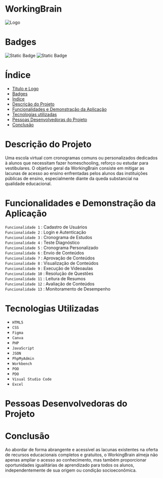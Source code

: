 # WorkingBrain

![Logo](https://github.com/user-attachments/assets/2ac62d23-0484-4f99-bc62-f825702a780b)

# Badges
<img alt="Static Badge" src="https://img.shields.io/badge/Status-Desenvolvimento-%23%09008000"> <img alt="Static Badge" src="https://img.shields.io/badge/Vers%C3%A3o-01-%230000FF">

# Índice

* [Título e Logo](#Titulo-e-Logo)
* [Badges](#Badges)
* [Índice](#Indice)
* [Descrição do Projeto](#Descricao-do-Projeto)
* [Funcionalidades e Demonstração da Aplicação](#Funcionalidades-e-Demonstracao-da-Aplicacao)
* [Tecnologias utilizadas](#tecnologias-utilizadas)
* [Pessoas Desenvolvedoras do Projeto](#pessoas-desenvolvedoras)
* [Conclusão](#conclusão)


# Descrição do Projeto

  Uma escola virtual com cronogramas comuns ou personalizados dedicados à alunos que necessitam fazer homeschooling, reforço ou estudar para vestibulares.
  O objetivo geral da WorkingBrain consiste em mitigar as lacunas de acesso ao ensino enfrentadas pelos alunos das instituições públicas de ensino, especialmente diante da queda substancial na qualidade educacional. 


# Funcionalidades e Demonstração da Aplicação
`Funcionalidade 1`  : Cadastro de Usuários <br>
`Funcionalidade 2`  : Login e Autenticação <br>
`Funcionalidade 3`  : Cronograma de Estudos <br>
`Funcionalidade 4`  : Teste Diagnóstico <br>
`Funcionalidade 5`  : Cronograma Personalizado <br>
`Funcionalidade 6`  : Envio de Conteúdos <br>
`Funcionalidade 7`  : Aprovação de Conteúdos <br>
`Funcionalidade 8`  : Visualização de Conteúdos <br>
`Funcionalidade 9`  : Execução de Videoaulas <br>
`Funcionalidade 10` : Resolução de Questões <br>
`Funcionalidade 11` : Leitura de Resumos <br>
`Funcionalidade 12` : Avaliação de Conteúdos <br>
`Funcionalidade 13` : Monitoramento de Desempenho <br>


# Tecnologias Utilizadas
  * `HTML5`
  * `CSS`
  * `Figma`
  * `Canva`
  * `PHP`
  * `JavaScript`
  * `JSON`
  * `PhpMyAdmin`
  * `Workbench`
  * `POO`
  * `PDO`
  * `Visual Studio Code`
  * `Excel`

# Pessoas Desenvolvedoras do Projeto


# Conclusão

Ao abordar de forma abrangente e acessível as lacunas existentes na oferta de recursos educacionais completos e gratuitos, o WorkingBrain almeja não apenas ampliar o acesso ao conhecimento, mas também proporcionar oportunidades igualitárias de aprendizado para todos os alunos, independentemente de sua origem ou condição socioeconômica.


